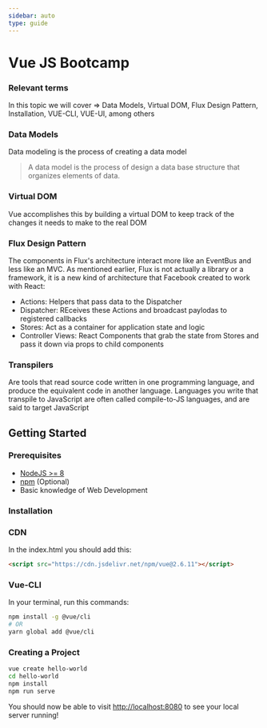 ```yaml
---
sidebar: auto
type: guide
---
```


# Vue JS Bootcamp

### Relevant terms

In this topic we will cover => Data Models, Virtual DOM, Flux Design Pattern, Installation, VUE-CLI, VUE-UI, among others

### Data Models

Data modeling is the process of creating a data model

> A data model is the process of design a data base structure that organizes elements of data.

### Virtual DOM

Vue accomplishes this by building a virtual DOM to keep track of the changes it needs to make to the real DOM

### Flux Design Pattern

The components in Flux's architecture interact more like an EventBus and less like an MVC. As mentioned earlier, Flux is not actually a library or a framework, it is a new kind of architecture that Facebook created to work with React:

- Actions: Helpers that pass data to the Dispatcher
- Dispatcher: REceives these Actions and broadcast paylodas to registered callbacks
- Stores: Act as a container for application state and logic
- Controller Views: React Components that grab the state from Stores and pass it down via props to child components

### Transpilers

Are tools that read source code written in one programming language, and produce the equivalent code in another language. Languages you write that transpile to JavaScript are often called compile-to-JS languages, and are said to target JavaScript

## Getting Started

### Prerequisites

- [NodeJS >= 8](https://nodejs.org/)
- [npm](https://www.npmjs.com/get-npm) (Optional)
- Basic knowledge of Web Development

### Installation

### CDN

In the index.html you should add this:

```html
<script src="https://cdn.jsdelivr.net/npm/vue@2.6.11"></script>
```

### Vue-CLI

In your terminal, run this commands:

```bash
npm install -g @vue/cli
# OR
yarn global add @vue/cli
```

### Creating a Project

```bash
vue create hello-world
cd hello-world
npm install
npm run serve
```

You should now be able to visit [http://localhost:8080](http://localhost:8080) to see your local server running!
